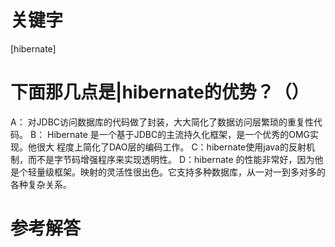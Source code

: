 # 关键字

 \[hibernate\] 


# 下面那几点是|hibernate的优势？（）

A： 对JDBC访问数据库的代码做了封装，大大简化了数据访问层繁琐的重复性代码。
B： Hibernate 是一个基于JDBC的主流持久化框架，是一个优秀的OMG实现。他很大	程度上简化了DAO层的编码工作。
C：hibernate使用java的反射机制，而不是字节码增强程序来实现透明性。
D：hibernate 的性能非常好，因为他是个轻量级框架。映射的灵活性很出色。它支持多种数据库，从一对一到多对多的各种复杂关系。

# 参考解答




